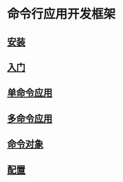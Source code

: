 # 命令行应用开发框架
## [安装](/cn/manual/cli/installation)
## [入门](/cn/manual/cli/getting_started)
## [单命令应用](/cn/manual/cli/single_command_applications)
## [多命令应用](/cn/manual/cli/multiple_command_applications)
## [命令对象](/cn/manual/cli/command_objects)
## [配置](/cn/manual/cli/configuration)
